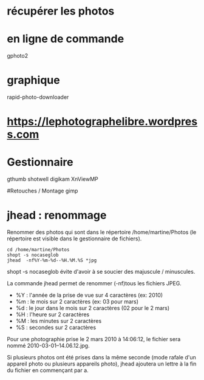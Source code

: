 # récupérer les photos
# en ligne de commande
gphoto2
# graphique
rapid-photo-downloader
# https://lephotographelibre.wordpress.com

# Gestionnaire
gthumb
shotwell
digikam
XnViewMP

#Retouches / Montage
gimp

# jhead : renommage

Renommer des photos qui sont dans le répertoire /home/martine/Photos (le répertoire est visible dans le gestionnaire de fichiers).

	cd /home/martine/Photos
	shopt -s nocaseglob
	jhead  -nf%Y-%m-%d--%H.%M.%S *jpg

shopt -s nocaseglob évite d'avoir à se soucier des majuscule / minuscules.

La commande jhead permet de renommer (-nf)tous les fichiers JPEG.

-  %Y : l'année de la prise de vue sur 4 caractères (ex: 2010)
-  %m : le mois sur 2 caractères (ex: 03 pour mars)
-  %d : le jour dans le mois sur 2 caractères (02 pour le 2 mars)
-  %H : l'heure sur 2 caractères
-  %M : les minutes sur 2 caractères
-  %S : secondes sur 2 caractères

Pour une photographie prise le 2 mars 2010 à 14:06:12, le fichier sera nommé 2010-03-01–14.06.12.jpg.

Si plusieurs photos ont été prises dans la même seconde (mode rafale d'un appareil photo ou plusieurs appareils photo), jhead ajoutera un lettre à la fin du fichier en commençant par a. 